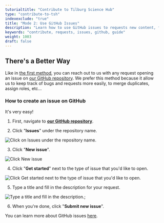 ```yaml
---
tutorialtitle: "Contribute to Tilburg Science Hub"
type: "contribute-to-tsh"
indexexclude: "true"
title: "Mode 2: Use GitHub Issues"
description: "Learn how to use GitHub issues to requests new content, features or report a bug."
keywords: "contribute, requests, issues, github, guide"
weight: 1003
draft: false
---
```


## There's a Better Way

Like in [the first method](../mode-1), you can reach out to us with any request opening an issue on [our GitHub repository](https://github.com/tilburgsciencehub/tsh-website). We prefer this method because it allow us to keep track of bugs and requests more easily, to merge duplicates, assign roles, etc...

### How to create an issue on GitHub

It's very easy!

1. First, navigate to **[our GitHub repository](https://github.com/tilburgsciencehub/tsh-website)**.

2. Click "**Issues**" under the repository name.

![Click on Issues under the repository name.](../git-issues-1.png)

3. Click "**New issue**".

![Click New issue](../git-issues-2.png)

4. Click "**Get started**" next to the type of issue that you'd like to open.

![Click Get started next to the type of issue that you'd like to open.](../git-issues-3.png)

5. Type a title and fill in the description for your request.

![Type a title and fill in the description.;](../git-issues-4.png)

6. When you're done, click "**Submit new issue**".

You can learn more about GitHub issues [here](https://docs.github.com/en/github/managing-your-work-on-github/creating-an-issue).
